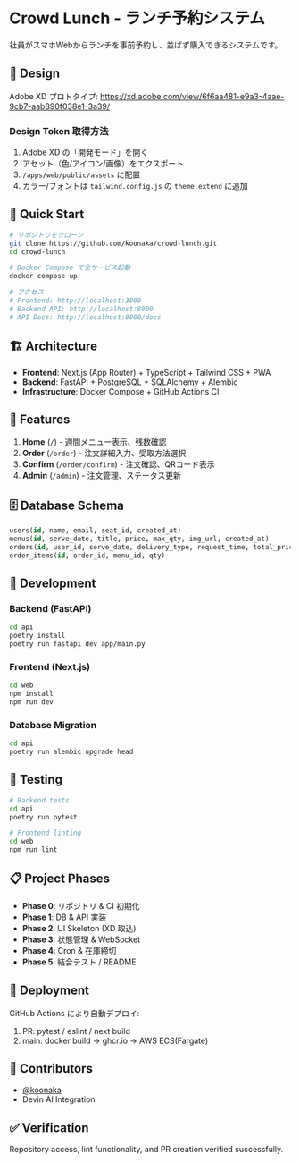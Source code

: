 # Crowd Lunch - ランチ予約システム

社員がスマホWebからランチを事前予約し、並ばず購入できるシステムです。

## 🎨 Design

Adobe XD プロトタイプ: https://xd.adobe.com/view/6f6aa481-e9a3-4aae-9cb7-aab890f038e1-3a39/

### Design Token 取得方法
1. Adobe XD の「開発モード」を開く
2. アセット（色/アイコン/画像）をエクスポート
3. `/apps/web/public/assets` に配置
4. カラー/フォントは `tailwind.config.js` の `theme.extend` に追加

## 🚀 Quick Start

```bash
# リポジトリをクローン
git clone https://github.com/koonaka/crowd-lunch.git
cd crowd-lunch

# Docker Compose で全サービス起動
docker compose up

# アクセス
# Frontend: http://localhost:3000
# Backend API: http://localhost:8000
# API Docs: http://localhost:8000/docs
```

## 🏗️ Architecture

- **Frontend**: Next.js (App Router) + TypeScript + Tailwind CSS + PWA
- **Backend**: FastAPI + PostgreSQL + SQLAlchemy + Alembic
- **Infrastructure**: Docker Compose + GitHub Actions CI

## 📱 Features

1. **Home** (`/`) - 週間メニュー表示、残数確認
2. **Order** (`/order`) - 注文詳細入力、受取方法選択
3. **Confirm** (`/order/confirm`) - 注文確認、QRコード表示
4. **Admin** (`/admin`) - 注文管理、ステータス更新

## 🗄️ Database Schema

```sql
users(id, name, email, seat_id, created_at)
menus(id, serve_date, title, price, max_qty, img_url, created_at)
orders(id, user_id, serve_date, delivery_type, request_time, total_price, status, created_at)
order_items(id, order_id, menu_id, qty)
```

## 🔧 Development

### Backend (FastAPI)

```bash
cd api
poetry install
poetry run fastapi dev app/main.py
```

### Frontend (Next.js)

```bash
cd web
npm install
npm run dev
```

### Database Migration

```bash
cd api
poetry run alembic upgrade head
```

## 🧪 Testing

```bash
# Backend tests
cd api
poetry run pytest

# Frontend linting
cd web
npm run lint
```

## 📋 Project Phases

- **Phase 0**: リポジトリ & CI 初期化
- **Phase 1**: DB & API 実装
- **Phase 2**: UI Skeleton (XD 取込)
- **Phase 3**: 状態管理 & WebSocket
- **Phase 4**: Cron & 在庫締切
- **Phase 5**: 結合テスト / README

## 🚀 Deployment

GitHub Actions により自動デプロイ:
1. PR: pytest / eslint / next build
2. main: docker build → ghcr.io → AWS ECS(Fargate)

## 👥 Contributors

- [@koonaka](https://github.com/koonaka)
- Devin AI Integration

## ✅ Verification

Repository access, lint functionality, and PR creation verified successfully.
